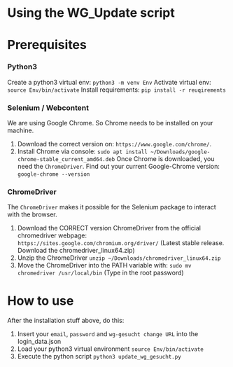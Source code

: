 # Using the WG_Update script

# Prerequisites
### Python3
Create a python3 virtual env: `python3 -m venv Env`
Activate virtual env: `source Env/bin/activate`
Install requirements: `pip install -r reuqirements`

### Selenium / Webcontent
We are using Google Chrome. So Chrome needs to be installed on your machine.
1. Download the correct version on: `https://www.google.com/chrome/`.
2. Install Chrome via console: `sudo apt install ~/Downloads/google-chrome-stable_current_amd64.deb`
Once Chrome is downloaded, you need the `ChromeDriver`.
Find out your current Google-Chrome version: `google-chrome --version`

### ChromeDriver
The `ChromeDriver` makes it possible for the Selenium package to interact with the browser.
1. Download the CORRECT version ChromeDriver from the official chromedriver webpage: `https://sites.google.com/chromium.org/driver/` (Latest stable release. Download the chromedriver_linux64.zip)
2. Unzip the ChromeDriver `unzip ~/Downloads/chromedriver_linux64.zip`
3. Move the ChromeDriver into the PATH variable with: `sudo mv chromedriver /usr/local/bin` (Type in the root password)

# How to use
After the installation stuff above, do this:

1. Insert your `email`, `password` and `wg-gesucht change URL` into the login_data.json
2. Load your python3 virtual environment `source Env/bin/activate`
3. Execute the python script `python3 update_wg_gesucht.py`
